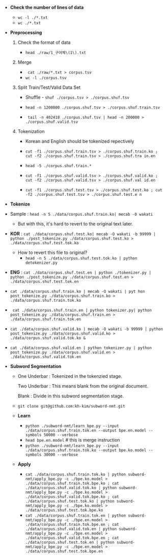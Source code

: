 

- **Check the number of lines of data**

  - `wc -l ./*.txt`
  - `wc ./*.txt`

- **Preprocessing**

  1. Check the format of data
     - `head ./raw/1_구어체\(1\).txt `

  2. Merge
     - ` cat ./raw/*.txt > corpus.tsv`
     - `wc -l ./corpus.tsv`

  3. Split Train/Test/Valid Data Set

     - Shuffle - `shuf ./corpus.tsv > ./corpus.shuf.tsv`

     - `head -n 1200000 ./corpus.shuf.tsv > ./corpus.shuf.train.tsv`
     - ` tail -n 402418 ./corpus.shuf.tsv | head -n 200000 > ./corpus.shuf.valid.tsv`

  4. Tokenization

     - Korean and English should be tokenized repectively
     - `cut
        -f1 ./corpus.shuf.train.tsv > ./corpus.shuf.train.ko ; cut -f2 ./corpus.shuf.train.tsv > ./corpus.shuf.tra
       in.en`

     - `head -5 ./corpus.shuf.train.*`
     - `cut
        -f1 ./corpus.shuf.valid.tsv > ./corpus.shuf.valid.ko ; cut -f2 ./corpus.shuf.valid.tsv > ./corpus.shuf.val
       id.en`
     - `cut -f1 ./corpus.shuf.test.tsv > ./corpus.shuf.test.ko ; cut -f2 ./corpus.shuf.test.tsv > ./corpus.shuf.test.e
       n`

-  **Tokenize**

  - Sample : `head -n
    5 ./data/corpus.shuf.train.ko| mecab -O wakati`
    - But with this, it's hard to revert to the original text later. 
  - **KOR** : `cat ./data/corpus.shuf.test.ko| mecab -O wakati -b 99999 | python ./post_tokenize.py ./data/corpus.shuf.test.ko > ./data/corpus.shuf.test.tok.ko`
    - How to revert this file to original?
      - `head -n 5 ./data/corpus.shuf.test.tok.ko | python detokenizer.py`

  - **ENG** :  `cat ./data/corpus.shuf.test.en | python ./tokenizer.py | python ./post_tokenize.py ./data/corpus.shuf.test.en > ./data/corpus.shuf.test.tok.en`

  

  - `cat ./data/corpus.shuf.train.ko | mecab -O wakati | pyt
    hon post_tokenize.py ./data/corpus.shuf.train.ko > ./data/corpus.shuf.train.tok.ko`

  - ` cat ./data/corpus.shuf.train.en | python tokenizer.py| python post_tokenize.py ./data/corpus.shuf.train.en > ./data/corpus.shuf.train.tok.en`

  - `cat ./data/corpus.shuf.valid.ko | mecab -O wakati -b 99999 | python post_tokenize.py ./data/corpus.shuf.valid.ko > ./data/corpus.shuf.valid.tok.ko &`
  - `cat ./data/corpus.shuf.valid.en | python tokenizer.py | python post_tokenize.py ./data/corpus.shuf.valid.en > ./data/corpus.shuf.valid.tok.en`

- **Subword Segmentation**

  - One Underbar :  Tokenized in the tokenzied stage. 

    Two Underbar : This means blank from the original document. 

    Blank : Divide in this subword segmentation stage. 

  - `git clone git@github.com:kh-kim/subword-nmt.git`

  - **Learn**

    -  `python ./subword-nmt/learn_bpe.py --input ./data/corpus.shuf.train.tok.en --output bpe.en.model --symbols 50000 --verbose`
    - `head bpe.en.model` # this is merge instruction
    - `python ./subword-nmt/learn_bpe.py --input ./data/corpus.shuf.train.tok.ko --output bpe.ko.model --symbols 30000 --verbose`

  - **Apply**
    - `cat ./data/corpus.shuf.train.tok.ko | python subword-nmt/apply_bpe.py -c ./bpe.ko.model > ./data/corpus.shuf.train.tok.bpe.ko ; cat ./data/corpus.shuf.valid.tok.ko | python subword-nmt/apply_bpe.py -c ./bpe.ko.model > ./data/corpus.shuf.valid.tok.bpe.ko ; cat ./data/corpus.shuf.test.tok.ko | python subword-nmt/apply_bpe.py -c ./bpe.ko.model > ./data/corpus.shuf.test.tok.bpe.ko`
    - `cat ./data/corpus.shuf.train.tok.en | python subword-nmt/apply_bpe.py -c ./bpe.en.model > ./data/corpus.shuf.train.tok.bpe.en ; cat ./data/corpus.shuf.valid.tok.en | python subword-nmt/apply_bpe.py -c ./bpe.en.model > ./data/corpus.shuf.valid.tok.bpe.en ; cat ./data/corpus.shuf.test.tok.en | python subword-nmt/apply_bpe.py -c ./bpe.en.model > ./data/corpus.shuf.test.tok.bpe.en`

    